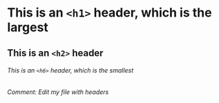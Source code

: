 # This is an `<h1>` header, which is the largest

## This is an `<h2>` header

###### This is an `<h6>` header, which is the smallest

###### Comment: Edit my file with headers
